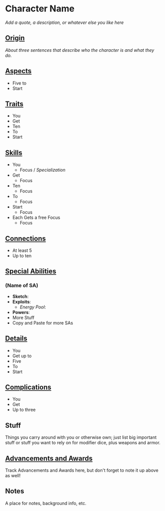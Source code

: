 # Character Name

*Add a quote, a description, or whatever else you like here*

## [Origin](https://s-20.github.io/unnamed/#/Origin)

*About three sentences that describe who the character is and what they do.*

## [Aspects](https://s-20.github.io/unnamed/#/Aspects)

- Five to
- Start

## [Traits](https://s-20.github.io/unnamed/#/Traits)

- You
- Get
- Ten
- To
- Start

## [Skills](https://s-20.github.io/unnamed/#/Skills)

- You
  - Focus / *Specialization*
- Get
  - Focus
- Ten
  - Focus
- To
  - Focus
- Start
  - Focus
- Each Gets a free Focus
  - Focus

## [Connections](https://s-20.github.io/unnamed/#/Connections)

- At least 5
- Up to ten

## [Special Abilities](https://s-20.github.io/unnamed/#/SpecialAbilities)

### (Name of SA)

- **Sketch**:
- **Exploits**:
  - *Energy Pool*:
- **Powers**:
- More Stuff
- Copy and Paste for more SAs

## [Details](https://s-20.github.io/unnamed/#/Details)

- You
- Get up to
- Five
- To
- Start

## [Complications](https://s-20.github.io/unnamed/#/Complications)

- You
- Get
- Up to three

## Stuff

Things you carry around with you or otherwise own; just list big important stuff or stuff you want to rely on for modifier dice, plus weapons and armor.

## [Advancements and Awards](https://s-20.github.io/unnamed/#/Advancement)

Track Advancements and Awards here, but don't forget to note it up above as well!

## Notes

A place for notes, background info, etc.